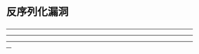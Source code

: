 # 反序列化漏洞

—————————————————————————————————————————————————————————————————————————————————————————————————————————————